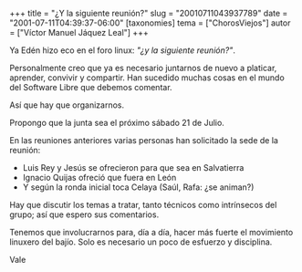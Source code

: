 +++
title = "¿Y la siguiente reunión?"
slug = "20010711043937789"
date = "2001-07-11T04:39:37-06:00"
[taxonomies]
tema = ["ChorosViejos"]
autor = ["Víctor Manuel Jáquez Leal"]
+++

Ya Edén hizo eco en el foro linux: *"¿y la siguiente reunión?"*.

Personalmente creo que ya es necesario juntarnos de nuevo a platicar,
aprender, convivir y compartir. Han sucedido muchas cosas en el mundo
del Software Libre que debemos comentar.

Así que hay que organizarnos.

<!-- more -->
Propongo que la junta sea el próximo sábado 21 de Julio.

En las reuniones anteriores varias personas han solicitado la sede de la
reunión:

-   Luis Rey y Jesús se ofrecieron para que sea en Salvatierra
-   Ignacio Quijas ofreció que fuera en León
-   Y según la ronda inicial toca Celaya (Saúl, Rafa: ¿se animan?)

Hay que discutir los temas a tratar, tanto técnicos como intrínsecos del
grupo; así que espero sus comentarios.

Tenemos que involucrarnos para, día a día, hacer más fuerte el
movimiento linuxero del bajío. Solo es necesario un poco de esfuerzo y
disciplina.

Vale
